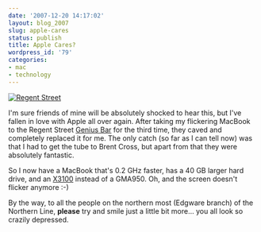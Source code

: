 ```yaml
---
date: '2007-12-20 14:17:02'
layout: blog_2007
slug: apple-cares
status: publish
title: Apple Cares?
wordpress_id: '79'
categories:
- mac
- technology
---
```


[![Regent Street](http://farm3.static.flickr.com/2161/2124950718_334f5bd02a_m.jpg)](http://www.flickr.com/photos/alexmuller/2124950718/)

I'm sure friends of mine will be absolutely shocked to hear this, but I've
fallen in love with Apple all over again. After taking my flickering MacBook
to the Regent Street [Genius Bar](http://en.wikipedia.org/wiki/Genius_Bar) for
the third time, they caved and completely replaced it for me. The only catch
(so far as I can tell now) was that I had to get the tube to Brent Cross, but
apart from that they were absolutely fantastic.

So I now have a MacBook that's 0.2 GHz faster, has a 40 GB larger hard drive,
and an [X3100](http://en.wikipedia.org/wiki/Intel_GMA#GMA_X3100) instead of a
GMA950. Oh, and the screen doesn't flicker anymore :-)

By the way, to all the people on the northern most (Edgware branch) of the
Northern Line, **please** try and smile just a little bit more… you all look
so crazily depressed.
